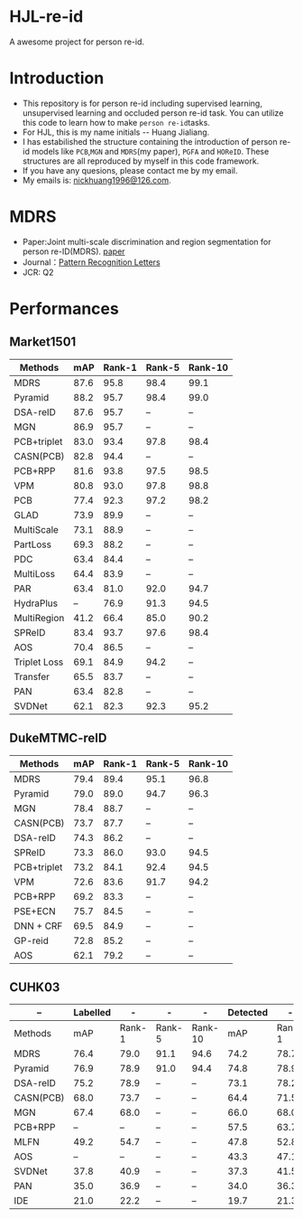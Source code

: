 HJL-re-id
=========
A awesome project for person re-id.

# Introduction
- This repository is for person re-id including supervised learning, unsupervised learning and occluded person re-id task. You can utilize this code to learn how to make `person re-id`tasks. 
- For HJL, this is my name initials -- Huang Jialiang.
- I has estabilished the structure containing the introduction of person re-id models like `PCB`,`MGN` and `MDRS`(my paper), `PGFA` and `HOReID`. These structures are all reproduced by myself in this code framework.
- If you have any quesions, please contact me by my email. 
- My emails is: nickhuang1996@126.com.

# MDRS
- Paper:Joint multi-scale discrimination and region segmentation for person re-ID(MDRS). [paper](https://www.sciencedirect.com/science/article/pii/S0167865520303275#bib0023)
- Journal：[Pattern Recognition Letters](https://www.sciencedirect.com/journal/pattern-recognition-letters)
- JCR: Q2

# Performances
## Market1501
| Methods | mAP |	Rank-1 | Rank-5 |	Rank-10 | 
|---|---|---|---|---|
| MDRS |	87.6 | 95.8 |	98.4 | 99.1 |
| Pyramid | 88.2 | 95.7 | 98.4 | 99.0 |
| DSA-reID | 87.6 | 95.7	| – |	– |
| MGN | 86.9 | 95.7 | – | – |
| PCB+triplet | 83.0 | 93.4 | 97.8 | 98.4 |
| CASN(PCB) | 82.8 | 94.4 | – | – |
| PCB+RPP | 81.6 | 93.8 | 97.5 | 98.5 |
| VPM | 80.8 | 93.0 | 97.8 | 98.8 | 
| PCB | 77.4 | 92.3 | 97.2 | 98.2 | 
| GLAD | 73.9 | 89.9 | – | – |
| MultiScale | 73.1 | 88.9 | – | – |
| PartLoss | 69.3 | 88.2 | – | – |
| PDC | 63.4 | 84.4 | – | – |
| MultiLoss | 64.4 | 83.9 | – | – |
| PAR | 63.4 | 81.0 | 92.0 | 94.7 |
| HydraPlus | – | 76.9 | 91.3 | 94.5 |
| MultiRegion | 41.2 | 66.4 | 85.0 | 90.2 |
| SPReID |	83.4 | 93.7 | 97.6 | 98.4 |
| AOS | 70.4 | 86.5 | – | – |
| Triplet Loss | 69.1 | 84.9 | 94.2 | – |
| Transfer | 65.5 | 83.7 | – | – |
| PAN | 63.4 | 82.8 | – | – |
| SVDNet | 62.1 | 82.3 | 92.3 | 95.2 |

## DukeMTMC-reID
| Methods | mAP |	Rank-1 | Rank-5 |	Rank-10 | 
|---|---|---|---|---|
| MDRS | 79.4 | 89.4 | 95.1 | 96.8 |
| Pyramid | 79.0 | 89.0 | 94.7 | 96.3 |
| MGN | 78.4 | 88.7 | – | – |
| CASN(PCB) | 73.7 | 87.7 | – | – |
| DSA-reID | 74.3 | 86.2 | – | – |
| SPReID | 73.3 | 86.0 | 93.0 | 94.5 |
| PCB+triplet | 73.2 | 84.1 | 92.4 | 94.5 |
| VPM | 72.6 | 83.6 | 91.7 | 94.2 |
| PCB+RPP | 69.2 | 83.3 | – | – |
| PSE+ECN | 75.7 | 84.5 | – | – |
| DNN + CRF | 69.5 | 84.9 | – | – |
| GP-reid | 72.8 | 85.2 | – | – |
| AOS | 62.1 | 79.2 | – | – |

## CUHK03
| – | Labelled | - | - | - | Detected | - | - | - |
|---|---|---|---|---|---|---|---|---|
| Methods | mAP |	Rank-1 | Rank-5 |	Rank-10 | mAP |	Rank-1 | Rank-5 |	Rank-10 | 
| MDRS | 76.4 | 79.0 | 91.1 | 94.6 | 74.2 | 78.7 | 90.5 | 94.1 |
| Pyramid | 76.9 | 78.9 | 91.0 | 94.4 | 74.8 | 78.9 | 90.7 | 94.5 |
| DSA-reID | 75.2 | 78.9 | – | – | 73.1 | 78.2 | – | – |
| CASN(PCB) | 68.0 | 73.7 | – | – | 64.4 | 71.5 | – | – |
| MGN | 67.4 | 68.0 | – | – | 66.0 | 68.0 | – | – |
| PCB+RPP | – | – | – | – | 57.5 | 63.7 | – | – |
| MLFN | 49.2 | 54.7 | – | – | 47.8 | 52.8 | – | – |
| AOS | – | – | – | – | 43.3 | 47.1 | – | – |
| SVDNet | 37.8 | 40.9 | – | – | 37.3 | 41.5 | – | – |
| PAN | 35.0 | 36.9 | – | – | 34.0 | 36.3 | – | – |
| IDE | 21.0 | 22.2 | – | – | 19.7 | 21.3 | – | – |


